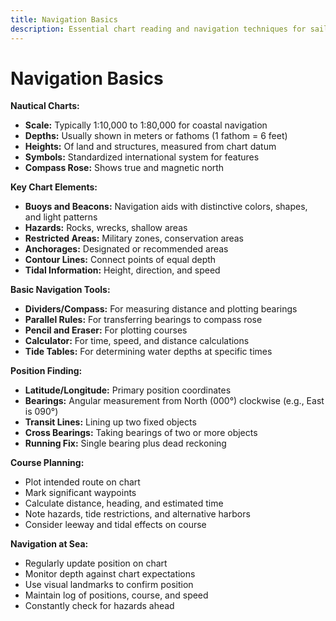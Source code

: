 ```yaml
---
title: Navigation Basics
description: Essential chart reading and navigation techniques for sailors
---
```


# Navigation Basics

**Nautical Charts:**
- **Scale:** Typically 1:10,000 to 1:80,000 for coastal navigation
- **Depths:** Usually shown in meters or fathoms (1 fathom = 6 feet)
- **Heights:** Of land and structures, measured from chart datum
- **Symbols:** Standardized international system for features
- **Compass Rose:** Shows true and magnetic north

**Key Chart Elements:**
- **Buoys and Beacons:** Navigation aids with distinctive colors, shapes, and light patterns
- **Hazards:** Rocks, wrecks, shallow areas
- **Restricted Areas:** Military zones, conservation areas
- **Anchorages:** Designated or recommended areas
- **Contour Lines:** Connect points of equal depth
- **Tidal Information:** Height, direction, and speed

**Basic Navigation Tools:**
- **Dividers/Compass:** For measuring distance and plotting bearings
- **Parallel Rules:** For transferring bearings to compass rose
- **Pencil and Eraser:** For plotting courses
- **Calculator:** For time, speed, and distance calculations
- **Tide Tables:** For determining water depths at specific times

**Position Finding:**
- **Latitude/Longitude:** Primary position coordinates
- **Bearings:** Angular measurement from North (000°) clockwise (e.g., East is 090°)
- **Transit Lines:** Lining up two fixed objects
- **Cross Bearings:** Taking bearings of two or more objects
- **Running Fix:** Single bearing plus dead reckoning

**Course Planning:**
- Plot intended route on chart
- Mark significant waypoints
- Calculate distance, heading, and estimated time
- Note hazards, tide restrictions, and alternative harbors
- Consider leeway and tidal effects on course

**Navigation at Sea:**
- Regularly update position on chart
- Monitor depth against chart expectations
- Use visual landmarks to confirm position
- Maintain log of positions, course, and speed
- Constantly check for hazards ahead 